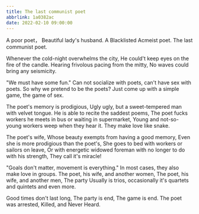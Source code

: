 ```yaml
---
title: The last communist poet
abbrlink: 1a0382ac
date: 2022-02-10 09:00:00
---
```


A poor poet，
Beautiful lady's husband.
A Blacklisted Acmeist poet.
The last communist poet.

Whenever the cold-night overwhelms the city,
He could't keep eyes on the fire of the candle.
Hearing frivolous pacing from the mitty,
No waves could bring any seismicity.

"We must have some fun."
Can not socialize with poets, can't have sex with poets.
So why we pretend to be the poets?
Just come up with a simple game, the game of sex.

The poet's memory is prodigious,
Ugly ugly, but a sweet-tempered man with velvet tongue.
He is able to recite the saddest poems,
The poet fucks workers he meets in bus or waiting in supermarket,
Young and not-so-young workers weep when they hear it.
They make love like snake.

The poet's wife,
Whose beauty exempts from having a good memory,
Even she is more prodigious than the poet's,
She goes to bed with workers or sailors on leave,
Or with energetic widowed foreman with no longer to do with his strength,
They call it's miracle!

"Goals don't matter, movement is everything."
In most cases, they also make love in groups.
The poet, his wife, and another women,
The poet, his wife, and another men,
The party Usually is trios,
occasionally it's quartets and quintets and even more.


Good times don't last long,
The party is end, The game is end.
The poet was arrested,
Killed, and Never Heard.
